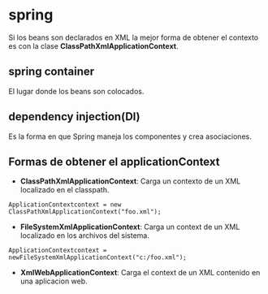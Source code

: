 # spring
Si los beans son declarados en XML la mejor forma de obtener el contexto es con la clase **ClassPathXmlApplicationContext**.

## spring container
El lugar donde los beans son colocados.

## dependency injection(DI)
Es la forma en que Spring maneja los componentes y crea asociaciones.

## Formas de obtener el applicationContext
* **ClassPathXmlApplicationContext**:
	Carga un contexto de un XML localizado en el classpath.

```	
ApplicationContextcontext = new ClassPathXmlApplicationContext("foo.xml");
```

* **FileSystemXmlApplicationContext**:
	Carga un context de un XML localizado en los archivos del sistema.

```
ApplicationContextcontext = newFileSystemXmlApplicationContext("c:/foo.xml");
```

* **XmlWebApplicationContext**:
	Carga el context de un XML contenido en una aplicacion web.
